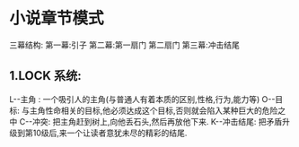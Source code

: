 # 小说章节模式
三幕结构:
第一幕:引子
第二幕:第一扇门
            第二扇门
第三幕:冲击结尾

## 1.LOCK  系统:
L--主角 : 一个吸引人的主角(与普通人有着本质的区别,性格,行为,能力等)
O--目标: 与主角性命相关的目标,他必须达成这个目标,否则就会陷入某种巨大的危险之中
C--冲突: 把主角赶到树上,向他丢石头,然后再放他下来.
K--冲击结尾: 把矛盾升级到第10级后,来一个让读者意犹未尽的精彩的结尾.



